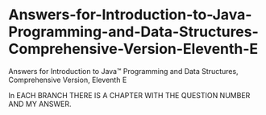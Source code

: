 # Answers-for-Introduction-to-Java-Programming-and-Data-Structures-Comprehensive-Version-Eleventh-E
Answers for Introduction to Java™ Programming and Data Structures, Comprehensive Version, Eleventh E

In EACH BRANCH THERE IS A CHAPTER WITH THE QUESTION NUMBER AND MY ANSWER.
